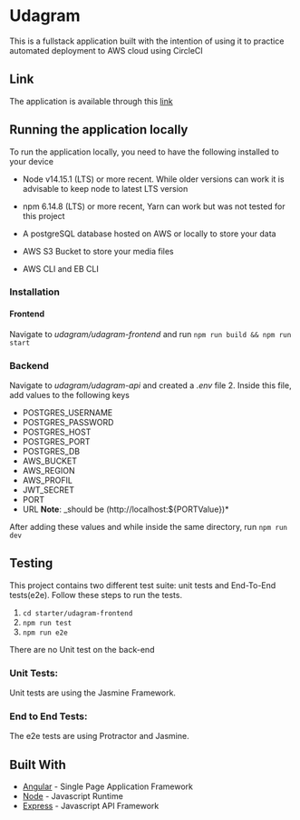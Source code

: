 # Udagram

This is a fullstack application built with the intention of using it to practice automated deployment to AWS cloud using CircleCI

## Link

The application is available through this [link](http://abdelbucket.s3-website-us-east-1.amazonaws.com/home)

## Running the application locally

To run the application locally, you need to have the following installed to your device

- Node v14.15.1 (LTS) or more recent. While older versions can work it is advisable to keep node to latest LTS version

- npm 6.14.8 (LTS) or more recent, Yarn can work but was not tested for this project

- A postgreSQL database hosted on AWS or locally to store your data

- AWS S3 Bucket to store your media files

- AWS CLI and EB CLI

### Installation

#### Frontend

Navigate to _udagram/udagram-frontend_ and run `npm run build && npm run start`

### Backend

Navigate to _udagram/udagram-api_ and created a _.env_ file 2. Inside this file, add values to the following keys

- POSTGRES_USERNAME
- POSTGRES_PASSWORD
- POSTGRES_HOST
- POSTGRES_PORT
- POSTGRES_DB
- AWS_BUCKET
- AWS_REGION
- AWS_PROFIL
- JWT_SECRET
- PORT
- URL **Note**: \_should be (http://localhost:${PORTValue})\*

After adding these values and while inside the same directory, run `npm run dev`

## Testing

This project contains two different test suite: unit tests and End-To-End tests(e2e). Follow these steps to run the tests.

1. `cd starter/udagram-frontend`
1. `npm run test`
1. `npm run e2e`

There are no Unit test on the back-end

### Unit Tests:

Unit tests are using the Jasmine Framework.

### End to End Tests:

The e2e tests are using Protractor and Jasmine.

## Built With

- [Angular](https://angular.io/) - Single Page Application Framework
- [Node](https://nodejs.org) - Javascript Runtime
- [Express](https://expressjs.com/) - Javascript API Framework
